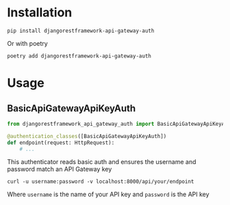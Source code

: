 # Installation

```
pip install djangorestframework-api-gateway-auth
```

Or with poetry

```
poetry add djangorestframework-api-gateway-auth
```

# Usage

## BasicApiGatewayApiKeyAuth

```python
from djangorestframework_api_gateway_auth import BasicApiGatewayApiKeyAuth

@authentication_classes([BasicApiGatewayApiKeyAuth])
def endpoint(request: HttpRequest):
    # ...
```

This authenticator reads basic auth and ensures the username and password
match an API Gateway key

```
curl -u username:password -v localhost:8000/api/your/endpoint
```

Where `username` is the name of your API key and `password` is the API key
